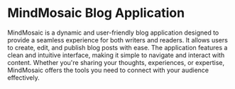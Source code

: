 # MindMosaic Blog Application

MindMosaic is a dynamic and user-friendly blog application designed to provide a seamless experience for both writers and readers. It allows users to create, edit, and publish blog posts with ease. The application features a clean and intuitive interface, making it simple to navigate and interact with content. Whether you're sharing your thoughts, experiences, or expertise, MindMosaic offers the tools you need to connect with your audience effectively.

